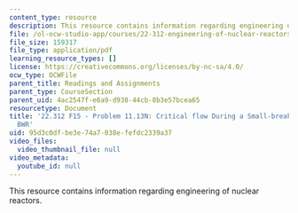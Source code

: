 ```yaml
---
content_type: resource
description: This resource contains information regarding engineering of nuclear reactors.
file: /ol-ocw-studio-app/courses/22-312-engineering-of-nuclear-reactors-fall-2015/95d3c0dfbe3e74a7038efefdc2339a37_MIT22_312F15_prob_11-13N.pdf
file_size: 159317
file_type: application/pdf
learning_resource_types: []
license: https://creativecommons.org/licenses/by-nc-sa/4.0/
ocw_type: OCWFile
parent_title: Readings and Assignments
parent_type: CourseSection
parent_uid: 4ac2547f-e6a9-d938-44cb-8b3e57bcea65
resourcetype: Document
title: '22.312 F15 - Problem 11.13N: Critical flow During a Small-break LOCA in a
  BWR'
uid: 95d3c0df-be3e-74a7-038e-fefdc2339a37
video_files:
  video_thumbnail_file: null
video_metadata:
  youtube_id: null
---
```

This resource contains information regarding engineering of nuclear reactors.